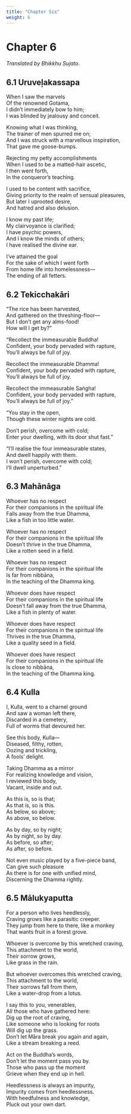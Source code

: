 ```yaml
---
title: "Chapter Six"
weight: 6
---
```


# Chapter 6

*Translated by Bhikkhu Sujato.*

## 6.1 Uruveḷakassapa  

When I saw the marvels  
Of the renowned Gotama,  
I didn’t immediately bow to him;  
I was blinded by jealousy and conceit.  

Knowing what I was thinking,  
The trainer of men spurred me on;  
And I was struck with a marvellous inspiration,  
That gave me goose-bumps.  

Rejecting my petty accomplishments  
When I used to be a matted-hair ascetic,  
I then went forth,  
In the conqueror’s teaching.  

I used to be content with sacrifice,  
Giving priority to the realm of sensual pleasures,  
But later I uprooted desire,  
And hatred and also delusion.  

I know my past life;  
My clairvoyance is clarified;  
I have psychic powers,  
And I know the minds of others;  
I have realised the divine ear.  

I’ve attained the goal  
For the sake of which I went forth  
From home life into homelessness—  
The ending of all fetters.  


## 6.2 Tekicchakāri  

“The rice has been harvested,  
And gathered on the threshing-floor—  
But I don’t get any alms-food!  
How will I get by?”  

“Recollect the immeasurable Buddha!  
Confident, your body pervaded with rapture,  
You’ll always be full of joy.  

Recollect the immeasurable Dhamma!  
Confident, your body pervaded with rapture,  
You’ll always be full of joy.  

Recollect the immeasurable Saṅgha!  
Confident, your body pervaded with rapture,  
You’ll always be full of joy.”  

“You stay in the open,  
Though these winter nights are cold.  

Don’t perish, overcome with cold;  
Enter your dwelling, with its door shut fast.”  

“I’ll realise the four immeasurable states,  
And dwell happily with them.  
I won’t perish, overcome with cold;  
I’ll dwell unperturbed.”  


## 6.3 Mahānāga  

Whoever has no respect  
For their companions in the spiritual life  
Falls away from the true Dhamma,  
Like a fish in too little water.  

Whoever has no respect  
For their companions in the spiritual life  
Doesn’t thrive in the true Dhamma,  
Like a rotten seed in a field.  

Whoever has no respect  
For their companions in the spiritual life  
Is far from nibbāna,  
In the teaching of the Dhamma king.  

Whoever does have respect  
For their companions in the spiritual life  
Doesn’t fall away from the true Dhamma,  
Like a fish in plenty of water.  

Whoever does have respect  
For their companions in the spiritual life  
Thrives in the true Dhamma,  
Like a quality seed in a field.  

Whoever does have respect  
For their companions in the spiritual life  
Is close to nibbāna,  
In the teaching of the Dhamma king.  


## 6.4 Kulla  

I, Kulla, went to a charnel ground  
And saw a woman left there,  
Discarded in a cemetery,  
Full of worms that devoured her.  

See this body, Kulla—  
Diseased, filthy, rotten,  
Oozing and trickling,  
A fools’ delight.  

Taking Dhamma as a mirror  
For realizing knowledge and vision,  
I reviewed this body,  
Vacant, inside and out.  

As this is, so is that;  
As that is, so is this.  
As below, so above;  
As above, so below.  

As by day, so by night;  
As by night, so by day.  
As before, so after;  
As after, so before.  

Not even music played by a five-piece band,  
Can give such pleasure  
As there is for one with unified mind,  
Discerning the Dhamma rightly.  


## 6.5 Mālukyaputta  

For a person who lives heedlessly,  
Craving grows like a parasitic creeper.  
They jump from here to there, like a monkey  
That wants fruit in a forest grove.  

Whoever is overcome by this wretched craving,  
This attachment to the world,  
Their sorrow grows,  
Like grass in the rain.  

But whoever overcomes this wretched craving,  
This attachment to the world,  
Their sorrows fall from them,  
Like a water-drop from a lotus.  

I say this to you, venerables,  
All those who have gathered here:  
Dig up the root of craving,  
Like someone who is looking for roots  
Will dig up the grass.  
Don’t let Māra break you again and again,  
Like a stream breaking a reed.  

Act on the Buddha’s words,  
Don’t let the moment pass you by.  
Those who pass up the moment  
Grieve when they end up in hell.  

Heedlessness is always an impurity,  
Impurity comes from heedlessness.  
With heedfulness and knowledge,  
Pluck out your own dart.  
